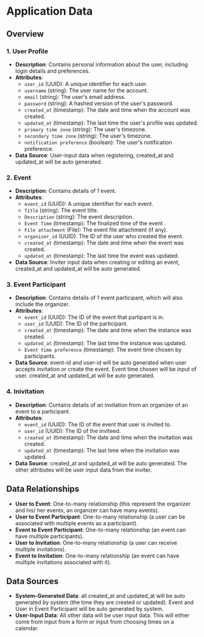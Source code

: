 
# Application Data 

##  Overview

### 1. User Profile

- **Description**: Contains personal information about the user, including login details and preferences.
- **Attributes**:
  - `user_id` (UUID): A unique identifier for each user.
  - `username` (string): The user name for the account.
  - `email` (string): The user's email address.
  - `password` (string): A hashed version of the user's password.
  - `created_at` (timestamp): The date and time when the account was created.
  - `updated_at` (timestamp): The last time the user's profile was updated.
  - `primary time zone` (string): The user's timezone.
  - `secondary time zone` (string): The user's timezone.
  - `notification preference` (boolean): The user's notification preference.
- **Data Source**: User-input data when registering, created_at and updated_at will be auto generated.

### 2. Event
- **Description**: Contains details of 1 event.
- **Attributes**:
  - `event_id` (UUID): A unique identifier for each event.
  - `Title` (string): The event title.
  - `Description` (string): The event description.
  - `Event Time` (timestamp): The finalized time of the event .
  - `File attachment` (File): The event file attachment (if any).
  - `organizer_id` (UUID): The ID of the user who created the event.
  - `created_at` (timestamp): The date and time when the event was created.
  - `updated_at` (timestamp): The last time the event was updated.
- **Data Source**: Inviter input data when creating or editing an event, created_at and updated_at will be auto generated.

### 3. Event Participant
- **Description**: Contains details of 1 event participant, which will also include the organizer.
- **Attributes**:
  - `event_id` (UUID): The ID of the event that partipant is in.
  - `user_id` (UUID): The ID of the participant.
  - `created_at` (timestamp): The date and time when the instance was created.
  - `updated_at` (timestamp): The last time the instance was updated.
  - `Event time preference` (timestamp): The event time chosen by participants.
- **Data Source**: event-id and user-id will be auto generated when user accepts invitation or create the event. Event time chosen will be input of user. created_at and updated_at will be auto generated.

### 4. Inivitation
- **Description**: Contains details of an invitation from an organizer of an event to a participant. 
- **Attributes**:
  - `event_id` (UUID): The ID of the event that user is invited to.
  - `user_id` (UUID): The ID of the inviteed.
  - `created_at` (timestamp): The date and time when the invitation was created.
  - `updated_at` (timestamp): The last time when the invitation was updated.
- **Data Source**: created_at and updated_at will be auto generated. The other attributes will be user input data from the inviter.

## Data Relationships

- **User to Event**: One-to-many relationship (this represent the organizer and his/ her events, an organizer can have many events).
- **User to Event Participant**: One-to-many relationship (a user can be associated with multiple events as a participant).
- **Event to Event Participant**: One-to-many relationship (an event can have multiple participants).
- **User to Invitation**: One-to-many relationship (a user can receive multiple invitations).
- **Event to Invitation**: One-to-many relationship (an event can have multiple invitations associated with it).

## Data Sources
- **System-Generated Data**: all created_at and updated_at will be auto generated by system (the time they are created or updated). Event and User in Event Participant will be auto generated by system.
- **User-Input Data**: All other data will be user input data. This will either come from input from a form or input from choosing times on a calendar.